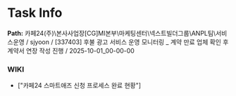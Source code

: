 # Task Info

**Path:** 카페24(주)\본사사업장\[CG]MI본부\마케팅센터\넥스트빌더그룹\ANPL팀\서비스운영 / sjyoon / [337403] 후불 광고 서비스 운영 모니터링 _ 계약 만료 업체 확인 후 계약서 연장 작성 진행 / 2025-10-01_00-00-00

### WIKI
- ["카페24 스마트애즈 신청 프로세스 완료 현황"]

